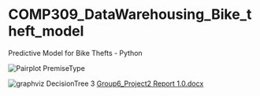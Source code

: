 # COMP309_DataWarehousing_Bike_theft_model
Predictive Model for Bike Thefts - Python


![Pairplot PremiseType](https://github.com/mbutt19/COMP309_DataWarehousing_Bike_theft_model/assets/64130476/5d0434b5-c8f1-47dd-a62a-a7b40ec89b88)

![graphviz DecisionTree 3](https://github.com/mbutt19/COMP309_DataWarehousing_Bike_theft_model/assets/64130476/7287ad49-047e-49f6-a806-d94a2c65c206)
[Group6_Project2 Report 1.0.docx](https://github.com/mbutt19/COMP309_DataWarehousing_Bike_theft_model/files/12423654/Group6_Project2.Report.1.0.docx)
